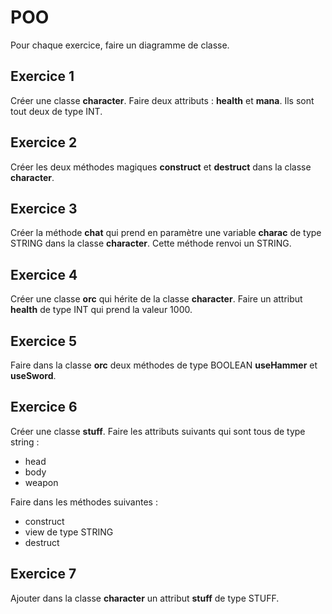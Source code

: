 # POO

Pour chaque exercice, faire un diagramme de classe.

## Exercice 1
Créer une classe **character**. Faire deux attributs : **health** et **mana**. Ils sont tout deux de type INT.

## Exercice 2
Créer les deux méthodes magiques **construct** et **destruct** dans la classe **character**.

## Exercice 3
Créer la méthode **chat** qui prend en paramètre une variable **charac** de type STRING dans la classe **character**. Cette méthode renvoi un STRING.

## Exercice 4
Créer une classe **orc** qui hérite de la classe **character**. Faire un attribut **health** de type INT qui prend la valeur 1000.

## Exercice 5
Faire dans la classe **orc** deux méthodes de type BOOLEAN **useHammer** et **useSword**. 

## Exercice 6
Créer une classe **stuff**. Faire les attributs suivants qui sont tous de type string : 
- head
- body
- weapon

Faire dans les méthodes suivantes :
- construct
- view de type STRING
- destruct

## Exercice 7
Ajouter dans la classe **character** un attribut **stuff** de type STUFF.
